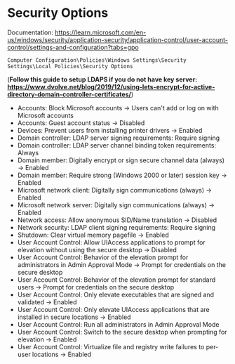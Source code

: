 # Security Options

Documentation: https://learn.microsoft.com/en-us/windows/security/application-security/application-control/user-account-control/settings-and-configuration?tabs=gpo

`Computer Configuration\Policies\Windows Settings\Security Settings\Local Policies\Security Options`

(**Follow this guide to setup LDAPS if you do not have key server: https://www.dvolve.net/blog/2019/12/using-lets-encrypt-for-active-directory-domain-controller-certificates/**)

- Accounts: Block Microsoft accounts -> Users can't add or log on with Microsoft accounts
- Accounts: Guest account status -> Disabled
- Devices: Prevent users from installing printer drivers -> Enabled
- Domain controller: LDAP server signing requirements: Require signing
- Domain controller: LDAP server channel binding token requirements: Always
- Domain member: Digitally encrypt or sign secure channel data (always) -> Enabled
- Domain member: Require strong (Windows 2000 or later) session key -> Enabled
- Microsoft network client: Digitally sign communications (always) -> Enabled
- Microsoft network server: Digitally sign communications (always) -> Enabled
- Network access: Allow anonymous SID/Name translation -> Disabled
- Network security: LDAP client signing requirements: Require signing
- Shutdown: Clear virtual memory pagefile -> Enabled
- User Account Control: Allow UIAccess applications to prompt for elevation without using the secure desktop -> Disabled
- User Account Control: Behavior of the elevation prompt for administrators in Admin Approval Mode -> Prompt for credentials on the secure desktop
- User Account Control: Behavior of the elevation prompt for standard users -> Prompt for credentials on the secure desktop
- User Account Control: Only elevate executables that are signed and validated -> Enabled
- User Account Control: Only elevate UIAccess applications that are installed in secure locations -> Enabled
- User Account Control: Run all administrators in Admin Approval Mode
- User Account Control: Switch to the secure desktop when prompting for elevation -> Enabled
- User Account Control: Virtualize file and registry write failures to per-user locations -> Enabled